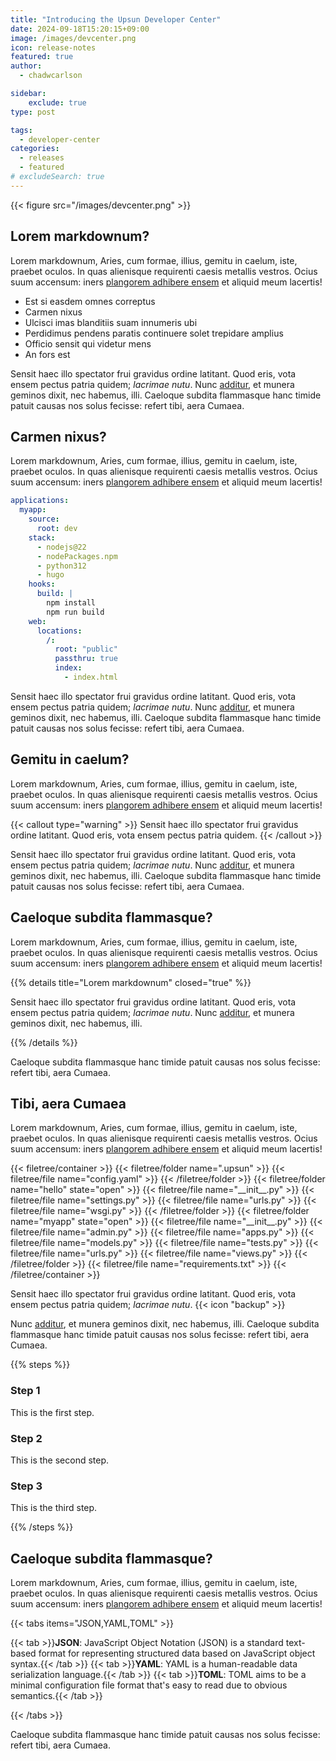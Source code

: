 ```yaml
---
title: "Introducing the Upsun Developer Center"
date: 2024-09-18T15:20:15+09:00
image: /images/devcenter.png
icon: release-notes
featured: true
author:
  - chadwcarlson

sidebar:
    exclude: true
type: post

tags:
  - developer-center
categories:
  - releases
  - featured
# excludeSearch: true
---
```


{{< figure src="/images/devcenter.png" >}}


## Lorem markdownum?

Lorem markdownum, Aries, cum formae, illius, gemitu in caelum, iste, praebet
oculos. In quas alienisque requirenti caesis metallis vestros. Ocius suum
accensum: iners [plangorem adhibere ensem](http://se-ora.com/) et aliquid meum
lacertis!

- Est si easdem omnes correptus
- Carmen nixus
- Ulcisci imas blanditiis suam innumeris ubi
- Perdidimus pendens paratis continuere solet trepidare amplius
- Officio sensit qui videtur mens
- An fors est

Sensit haec illo spectator frui gravidus ordine latitant. Quod eris, vota ensem
pectus patria quidem; *lacrimae nutu*. Nunc
[additur](http://condit-filia.com/solvit), et munera geminos dixit, nec habemus,
illi. Caeloque subdita flammasque hanc timide patuit causas nos solus fecisse:
refert tibi, aera Cumaea.

## Carmen nixus?

Lorem markdownum, Aries, cum formae, illius, gemitu in caelum, iste, praebet
oculos. In quas alienisque requirenti caesis metallis vestros. Ocius suum
accensum: iners [plangorem adhibere ensem](http://se-ora.com/) et aliquid meum
lacertis!

```yaml {filename=".upsun/config.yaml" lineNos="true" lineNoStart="1" hl_Lines="5-9"}
applications:
  myapp:
    source:
      root: dev
    stack:
      - nodejs@22
      - nodePackages.npm
      - python312
      - hugo
    hooks:
      build: |
        npm install
        npm run build 
    web:
      locations:
        /:
          root: "public"
          passthru: true
          index:
            - index.html
```

Sensit haec illo spectator frui gravidus ordine latitant. Quod eris, vota ensem
pectus patria quidem; *lacrimae nutu*. Nunc
[additur](http://condit-filia.com/solvit), et munera geminos dixit, nec habemus,
illi. Caeloque subdita flammasque hanc timide patuit causas nos solus fecisse:
refert tibi, aera Cumaea.

## Gemitu in caelum?

Lorem markdownum, Aries, cum formae, illius, gemitu in caelum, iste, praebet
oculos. In quas alienisque requirenti caesis metallis vestros. Ocius suum
accensum: iners [plangorem adhibere ensem](http://se-ora.com/) et aliquid meum
lacertis!

{{< callout type="warning" >}}
  Sensit haec illo spectator frui gravidus ordine latitant. Quod eris, vota ensem
pectus patria quidem.
{{< /callout >}}

Sensit haec illo spectator frui gravidus ordine latitant. Quod eris, vota ensem
pectus patria quidem; *lacrimae nutu*. Nunc
[additur](http://condit-filia.com/solvit), et munera geminos dixit, nec habemus,
illi. Caeloque subdita flammasque hanc timide patuit causas nos solus fecisse:
refert tibi, aera Cumaea.

## Caeloque subdita flammasque?

Lorem markdownum, Aries, cum formae, illius, gemitu in caelum, iste, praebet
oculos. In quas alienisque requirenti caesis metallis vestros. Ocius suum
accensum: iners [plangorem adhibere ensem](http://se-ora.com/) et aliquid meum
lacertis!

{{% details title="Lorem markdownum" closed="true" %}}

Sensit haec illo spectator frui gravidus ordine latitant. Quod eris, vota ensem
pectus patria quidem; *lacrimae nutu*. Nunc
[additur](http://condit-filia.com/solvit), et munera geminos dixit, nec habemus,
illi.

{{% /details %}}

Caeloque subdita flammasque hanc timide patuit causas nos solus fecisse:
refert tibi, aera Cumaea.

## Tibi, aera Cumaea

Lorem markdownum, Aries, cum formae, illius, gemitu in caelum, iste, praebet
oculos. In quas alienisque requirenti caesis metallis vestros. Ocius suum
accensum: iners [plangorem adhibere ensem](http://se-ora.com/) et aliquid meum
lacertis!

{{< filetree/container >}}
  {{< filetree/folder name=".upsun" >}}
    {{< filetree/file name="config.yaml" >}}
  {{< /filetree/folder >}}
  {{< filetree/folder name="hello" state="open" >}}
    {{< filetree/file name="\_\_init\_\_.py" >}}
    {{< filetree/file name="settings.py" >}}
    {{< filetree/file name="urls.py" >}}
    {{< filetree/file name="wsgi.py" >}}
  {{< /filetree/folder >}}
  {{< filetree/folder name="myapp" state="open" >}}
    {{< filetree/file name="\_\_init\_\_.py" >}}
    {{< filetree/file name="admin.py" >}}
    {{< filetree/file name="apps.py" >}}
    {{< filetree/file name="models.py" >}}
    {{< filetree/file name="tests.py" >}}
    {{< filetree/file name="urls.py" >}}
    {{< filetree/file name="views.py" >}}
  {{< /filetree/folder >}}
  {{< filetree/file name="requirements.txt" >}}
{{< /filetree/container >}}

Sensit haec illo spectator frui gravidus ordine latitant. Quod eris, vota ensem
pectus patria quidem; *lacrimae nutu*. {{< icon "backup" >}} 

Nunc [additur](http://condit-filia.com/solvit), et munera geminos dixit, nec habemus,
illi. Caeloque subdita flammasque hanc timide patuit causas nos solus fecisse:
refert tibi, aera Cumaea.

{{% steps %}}

### Step 1

This is the first step.

### Step 2

This is the second step.

### Step 3

This is the third step.

{{% /steps %}}

## Caeloque subdita flammasque?

Lorem markdownum, Aries, cum formae, illius, gemitu in caelum, iste, praebet
oculos. In quas alienisque requirenti caesis metallis vestros. Ocius suum
accensum: iners [plangorem adhibere ensem](http://se-ora.com/) et aliquid meum
lacertis!

{{< tabs items="JSON,YAML,TOML" >}}

{{< tab >}}**JSON**: JavaScript Object Notation (JSON) is a standard text-based format for representing structured data based on JavaScript object syntax.{{< /tab >}}
{{< tab >}}**YAML**: YAML is a human-readable data serialization language.{{< /tab >}}
{{< tab >}}**TOML**: TOML aims to be a minimal configuration file format that's easy to read due to obvious semantics.{{< /tab >}}

{{< /tabs >}}

Caeloque subdita flammasque hanc timide patuit causas nos solus fecisse:
refert tibi, aera Cumaea.
